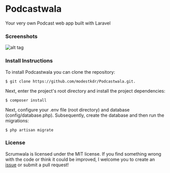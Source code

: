 # Podcastwala
Your very own Podcast web app built with Laravel

### Screenshots
![alt tag](https://raw.githubusercontent.com/modestkdr/Podcastwala/master/screenshots/prototype.png)

### Install Instructions
To install Podcastwala you can clone the repository:

```
$ git clone https://github.com/modestkdr/Podcastwala.git.
```


Next, enter the project's root directory and install the project dependencies:

```
$ composer install
```

Next, configure your .env file (root directory) and database (config/database.php). Subsequently, create the database and then run the migrations:

```
$ php artisan migrate
```

### License
Scrumwala is licensed under the MIT license. If you find something wrong with the code or think it could be improved, I welcome you to create an <a href="https://github.com/modestkdr/Podcastwala/issues">issue</a> or submit a pull request!

